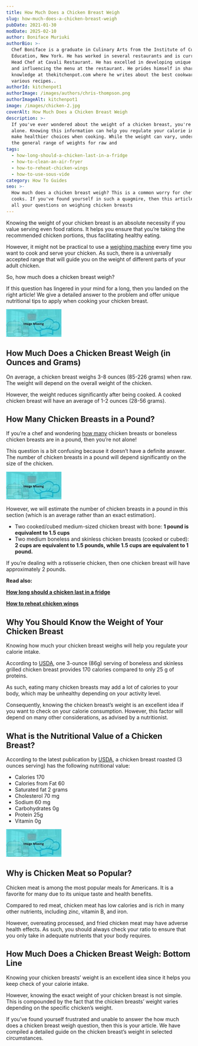 ```yaml
---
title: How Much Does a Chicken Breast Weigh
slug: how-much-does-a-chicken-breast-weigh
pubDate: 2021-01-30
modDate: 2025-02-10
author: Boniface Muriuki
authorBio: >-
  Chef Boniface is a graduate in Culinary Arts from the Institute of Culinary
  Education, New York. He has worked in several restaurants and is currently the
  Head Chef at Cavali Restaurant. He has excelled in developing unique recipes
  and influencing the menu at the restaurant. He prides himself in sharing his
  knowledge at thekitchenpot.com where he writes about the best cookware for
  various recipes..
authorId: kitchenpot1
authorImage: /images/authors/chris-thompson.png
authorImageAlt: kitchenpot1
image: /images/chicken-2.jpg
coverAlt: How Much Does a Chicken Breast Weigh
description: >-
  If you've ever wondered about the weight of a chicken breast, you're not
  alone. Knowing this information can help you regulate your calorie intake and
  make healthier choices when cooking. While the weight can vary, understanding
  the general range of weights for raw and
tags:
  - how-long-should-a-chicken-last-in-a-fridge
  - how-to-clean-an-air-fryer
  - how-to-reheat-chicken-wings
  - how-to-use-sous-vide
category: How To Guides
seo: >-
  How much does a chicken breast weigh? This is a common worry for chefs and
  cooks. If you've found yourself in such a quagmire, then this article answers
  all your questions on weighing chicken breasts
---
```


Knowing the weight of your chicken breast is an absolute necessity if you value serving even food rations. It helps you ensure that you’re taking the recommended chicken portions, thus facilitating healthy eating.

However, it might not be practical to use a [weighing machine](https://en.wikipedia.org/wiki/Weighing_scale) every time you want to cook and serve your chicken. As such, there is a universally accepted range that will guide you on the weight of different parts of your adult chicken.

So, how much does a chicken breast weigh?

If this question has lingered in your mind for a long, then you landed on the right article! We give a detailed answer to the problem and offer unique nutritional tips to apply when cooking your chicken breast. 

![How Much Does a Chicken Breast Weigh](images/portablegasgrill.jpg)

## How Much Does a Chicken Breast Weigh (in Ounces and Grams)

On average, a chicken breast weighs 3-8 ounces (85-226 grams) when raw. The weight will depend on the overall weight of the chicken. 

However, the weight reduces significantly after being cooked. A cooked chicken breast will have an average of 1-2 ounces (28-56 grams).

## How Many Chicken Breasts in a Pound?

If you’re a chef and wondering [how many](https://boatbasincafe.com/how-many-chicken-breast-are-in-a-pound/) chicken breasts or boneless chicken breasts are in a pound, then you’re not alone!

This question is a bit confusing because it doesn’t have a definite answer. The number of chicken breasts in a pound will depend significantly on the size of the chicken.

![How Many Chicken Breasts in a Pound?](images/portablegasgrill.jpg)

However, we will estimate the number of chicken breasts in a pound in this section (which is an average rather than an exact estimation).

-   Two cooked/cubed medium-sized chicken breast with bone: **1 pound is equivalent to 1.5 cups**
-   Two medium boneless and skinless chicken breasts (cooked or cubed): **2 cups are equivalent to 1.5 pounds, while 1.5 cups are equivalent to 1 pound.** 

If you’re dealing with a rotisserie chicken, then one chicken breast will have approximately 2 pounds. 

**Read also:**

**[How long should a chicken last in a fridge](https://thekitchenpot.com/blog/how-long-does-chicken-last-in-the-fridge//)**

**[How to reheat chicken wings](https://thekitchenpot.com/blog/how-to-reheat-chicken-wings//)**

## Why You Should Know the Weight of Your Chicken Breast

Knowing how much your chicken breast weighs will help you regulate your calorie intake.

According to [USDA](https://www.fsis.usda.gov/shared/PDF/Chicken_Turkey_Nutrition_Facts.pdf), one 3-ounce (86g) serving of boneless and skinless grilled chicken breast provides 170 calories compared to only 25 g of proteins. 

As such, eating many chicken breasts may add a lot of calories to your body, which may be unhealthy depending on your activity level. 

Consequently, knowing the chicken breast’s weight is an excellent idea if you want to check on your calorie consumption. However, this factor will depend on many other considerations, as advised by a nutritionist. 

## What is the Nutritional Value of a Chicken Breast?

According to the latest publication by [USDA](https://www.fsis.usda.gov/shared/PDF/Chicken_Turkey_Nutrition_Facts.pdf), a chicken breast roasted (3 ounces serving) has the following nutritional value:

-   Calories 170
-   Calories from Fat 60
-   Saturated fat 2 grams
-   Cholesterol 70 mg 
-   Sodium 60 mg
-   Carbohydrates 0g 
-   Protein 25g 
-   Vitamin 0g

![What is the Nutritional Value of a Chicken Breast?](images/portablegasgrill.jpg)

## Why is Chicken Meat so Popular?

Chicken meat is among the most popular meals for Americans. It is a favorite for many due to its unique taste and health benefits.

Compared to red meat, chicken meat has low calories and is rich in many other nutrients, including zinc, vitamin B, and iron. 

However, overeating processed, and fried chicken meat may have adverse health effects. As such, you should always check your ratio to ensure that you only take in adequate nutrients that your body requires. 

## How Much Does a Chicken Breast Weigh: Bottom Line

Knowing your chicken breasts’ weight is an excellent idea since it helps you keep check of your calorie intake. 

However, knowing the exact weight of your chicken breast is not simple. This is compounded by the fact that the chicken breasts’ weight varies depending on the specific chicken’s weight. 

If you’ve found yourself frustrated and unable to answer the how much does a chicken breast weigh question, then this is your article. We have compiled a detailed guide on the chicken breast’s weight in selected circumstances.